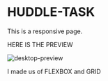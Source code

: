 # HUDDLE-TASK


This is a responsive page.

HERE IS THE PREVIEW

![desktop-preview](https://user-images.githubusercontent.com/105244751/174318928-60adf4ef-2213-43eb-98af-0e094d896944.jpg)


I made us of FLEXBOX and GRID
